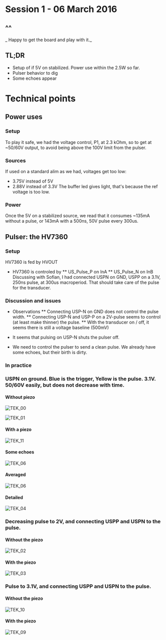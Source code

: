 # Session 1 - 06 March 2016
## ^^
_ Happy to get the board and play with it._
## TL;DR
* Setup of if 5V on stabilized. Power use within the 2.5W so far.
* Pulser behavior to dig
* Some echoes appear 

# Technical points
## Power uses
### Setup
To play it safe, we had the voltage control, P1, at 2.3 kOhm, so to get at ~50/60V output, to avoid being above the 100V limit from the pulser.

### Sources
If used on a standard alim as we had, voltages get too low:
* 3.75V instead of 5V
* 2.88V instead of 3.3V
The buffer led gives light, that's because the ref voltage is too low.

### Power
Once the 5V on a stabilized source, we read that it consumes ~135mA without a pulse, or 143mA with a 500ns, 50V pulse every 300us.

## Pulser: the HV7360
### Setup
HV7360 is fed by HVOUT 
* HV7360 is controled by 
** US_Pulse_P on InA
** US_Pulse_N on InB
Discussing with Sofian, I had connected USPN on GND, USPP on a 3.1V, 250ns pulse, at 300us macroperiod. That should take care of the pulse for the transducer.

### Discussion and issues
* Observations
** Connecting USP-N on GND does not control the pulse width.
** Connecting USP-N and USP-P on a 2V-pulse seems to control (at least make thinner) the pulse.
** With the transducer on / off, it seems there is still a voltage baseline (500mV)

* It seems that pulsing on USP-N shuts the pulser off.
* We need to control the pulser to send a clean pulse. We already have some echoes, but their birth is dirty.

### In practice

### USPN on ground. Blue is the trigger, Yellow is the pulse. 3.1V. 50/60V easily, but does not decrease with time.
#### Without piezo
![TEK_00](/Images/Session_1/TEK0000.JPG)

![TEK_01](/Images/Session_1/TEK0001.JPG)

#### With a piezo
![TEK_11](/Images/Session_1/TEK0011.JPG)

#### Some echoes
![TEK_06](/Images/Session_1/TEK0006.JPG)
#### Averaged
![TEK_06](/Images/Session_1/TEK0006.JPG)
#### Detailed
![TEK_04](/Images/Session_1/TEK0004.JPG)
### Decreasing pulse to 2V, and connecting USPP and USPN to the pulse.
#### Without the piezo
![TEK_02](/Images/Session_1/TEK0002.JPG)
#### With the piezo
![TEK_03](/Images/Session_1/TEK0003.JPG)

### Pulse to 3.1V, and connecting USPP and USPN to the pulse.
#### Without the piezo
![TEK_10](/Images/Session_1/TEK0010.JPG)
#### With the piezo
![TEK_09](/Images/Session_1/TEK0009.JPG)
